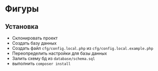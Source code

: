# Фигуры

## Установка
* Склонировать проект
* Создать базу данных
* Создать файл ```cfg/config.local.php``` из ```cfg/config.local.example.php```
* Переопределить настройки для базы данных
* Залить схему бд из ```database/schema.sql```
* выполнить ```composer install```